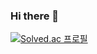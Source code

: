 ### Hi there 👋

[![Solved.ac 프로필](http://mazassumnida.wtf/api/v2/generate_badge?boj=paste0515)](https://solved.ac/paste0515)

<!--
**paste0515/paste0515** is a ✨ _special_ ✨ repository because its `README.md` (this file) appears on your GitHub profile.

Here are some ideas to get you started:

- 🔭 I’m currently working on ...
- 🌱 I’m currently learning ...
- 👯 I’m looking to collaborate on ...
- 🤔 I’m looking for help with ...
- 💬 Ask me about ...
- 📫 How to reach me: ...
- 😄 Pronouns: ...
- ⚡ Fun fact: ...
-->
